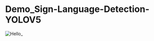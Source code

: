 # Demo_Sign-Language-Detection-YOLOV5
![Hello_](https://user-images.githubusercontent.com/96101074/226277877-19dd9a2a-db04-457e-84c2-a3c99c61ce48.gif)
